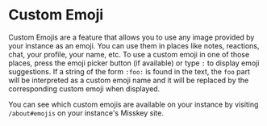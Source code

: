 # Custom Emoji

Custom Emojis are a feature that allows you to use any image provided by your instance as an emoji.
You can use them in places like notes, reactions, chat, your profile, your name, etc.
To use a custom emoji in one of those places, press the emoji picker button (if available) or type `:` to display emoji suggestions.
If a string of the form `:foo:` is found in the text, the `foo` part will be interpreted as a custom emoji name and it will be replaced by the corresponding custom emoji when displayed.

You can see which custom emojis are available on your instance by visiting `/about#emojis` on your instance's Misskey site.
